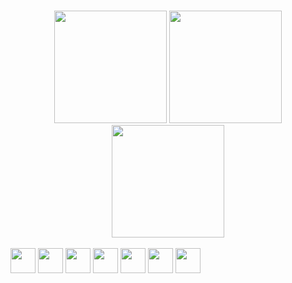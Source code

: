 #
<div align="center">
    <img loading="lazy" height="180em" src="https://github-readme-stats.vercel.app/api?username=palomac1&theme=radical&hide_border=true&include_all_commits=true&count_private=false"/>
    <img loading="lazy" height="180em" src="https://github-readme-streak-stats.herokuapp.com/?user=palomac1&theme=radical&hide_border=true"/>
    <img loading="lazy" height="180em" src="https://github-readme-stats.vercel.app/api/top-langs/?username=palomac1&theme=radical&hide_border=true&include_all_commits=true&count_private=false&layout=compact"/>
</div>

<div style="display: inline_block"><br>
    <img loading="lazy" src="https://cdn.jsdelivr.net/gh/devicons/devicon/icons/html5/html5-original.svg" width="40" height="40"/>
    <img loading="lazy" src="https://cdn.jsdelivr.net/gh/devicons/devicon/icons/css3/css3-original.svg" width="40" height="40"/>
    <img loading="lazy" src="https://cdn.jsdelivr.net/gh/devicons/devicon/icons/csharp/csharp-original.svg" width="40" height="40"/>
    <img loading="lazy" src="https://cdn.jsdelivr.net/gh/devicons/devicon/icons/php/php-original.svg" width="40" height="40"/>
    <img loading="lazy" src="https://cdn.jsdelivr.net/gh/devicons/devicon/icons/wordpress/wordpress-original.svg" width="40" height="40"/>
    <img loading="lazy" src="https://cdn.jsdelivr.net/gh/devicons/devicon/icons/mysql/mysql-original.svg" width="40" height="40"/>
    <img loading="lazy" src="https://cdn.jsdelivr.net/gh/devicons/devicon/icons/git/git-original.svg" width="40" height="40"/>
</div>



